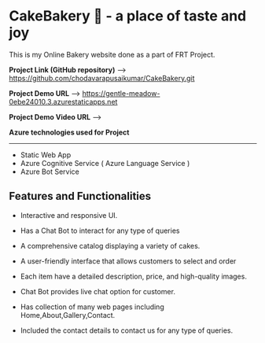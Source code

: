 # **CakeBakery 🍰 - a place of taste and joy**

This is my Online Bakery website done as a part of FRT Project.

**Project Link (GitHub repository)** --> https://github.com/chodavarapusaikumar/CakeBakery.git

**Project Demo URL** --> https://gentle-meadow-0ebe24010.3.azurestaticapps.net

**Project Demo Video URL** --> 

**Azure technologies used for Project**

------------------------------------------------------------------------------------------------------------------------------------------------------------------
* Static Web App
* Azure Cognitive Service ( Azure Language Service )
* Azure Bot Service

 **Features and Functionalities**
------------------------------------------------------------------------------------------------------------------------------------------------------------------

* Interactive and responsive UI.

* Has a Chat Bot to interact for any type of queries

* A comprehensive catalog displaying a variety of cakes.

* A user-friendly interface that allows customers to select and order 
 
* Each item have a detailed description, price, and high-quality images.

* Chat Bot provides live chat option for customer.

* Has collection of many web pages including Home,About,Gallery,Contact.

* Included the contact details to contact us for any type of queries.
